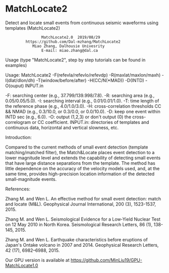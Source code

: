 # MatchLocate2
Detect and locate small events from continuous seismic waveforms using templates (MatchLocate2)

                    MatchLocate2.0  2019/08/29
             https://github.com/Dal-mzhang/MatchLocate2
                Miao Zhang, Dalhousie Univesrity
                    E-mail: miao.zhang@dal.ca
                    
Usage (type "MatchLocate2", step by step tutorials can be found in examples)

Usage: MatchLocate2 -F(refevla/refevlo/refevdp) -R(maxlat/maxlon/maxh) -I(dlat/dlon/dh)
       -T(window/before/after) -H(CC/N(*MAD)) -D(INTD) -O(ouput) INPUT.in
       
-F: searching center (e.g., 37.799/139.998/7.8).
-R: searching area (e.g., 0.05/0.05/5.0).
-I: searching interval (e.g., 0.01/0.01/1.0).
-T: time length of the reference phase (e.g., 4.0/1.0/3.0).
-H: cross-correlation thresholds CC && NMAD (e.g., 0.3/10.0, or 0.3/0.0, or 0.0/10.0).
-D: keep one event within INTD sec (e.g., 6.0).
-O: output (1,2,3) or don't output (0) the cross-correlogram or CC coefficient.
INPUT.in: directories of templates and continuous data, horizontal and vertical slowness, etc.



Introduction:

Compared to the current methods of small event detection (template matching/matched filter), the Match&Locate places event detection to a lower magnitude level and extends the capability of detecting small events that have large distance separations from the template. The method has little dependence on the accuracy of the velocity models used, and, at the same time, provides high-precision location information of the detected small-magnitude events.

References:

Zhang M. and Wen L. An effective method for small event detection: match and locate (M&L). Geophysical Journal International, 200 (3), 1523-1537, 2015.

Zhang M. and Wen L. Seismological Evidence for a Low‐Yield Nuclear Test on 12 May 2010 in North Korea. Seismological Research Letters, 86 (1), 138-145, 2015.

Zhang M. and Wen L. Earthquake characteristics before eruptions of Japan's Ontake volcano in 2007 and 2014. Geophysical Research Letters, 42 (17), 6982–6988, 2015.


Our GPU version is available at https://github.com/MinLiu19/GPU-MatchLocate1.0
